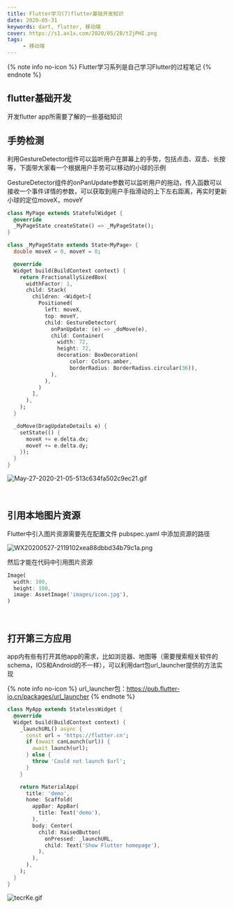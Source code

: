 ```yaml
---
title: Flutter学习(7)flutter基础开发知识
date: 2020-05-31
keywords: dart, flutter, 移动端
cover: https://s1.ax1x.com/2020/05/28/tZjPHI.png
tags:
     - 移动端
---
```



{% note info no-icon %}
Flutter学习系列是自己学习Flutter的过程笔记
{% endnote %}

## flutter基础开发

开发flutter app所需要了解的一些基础知识
<br/>


## 手势检测

利用GestureDetector组件可以监听用户在屏幕上的手势，包括点击、双击、长按等，下面带大家看一个根据用户手势可以移动的小球的示例

GestureDetector组件的onPanUpdate参数可以监听用户的拖动，传入函数可以接收一个事件详情的参数，可以获取到用户手指滑动的上下左右距离，再实时更新小球的定位moveX，moveY

```dart
class MyPage extends StatefulWidget {
  @override
  _MyPageState createState() => _MyPageState();
}

class _MyPageState extends State<MyPage> {
  double moveX = 0, moveY = 0;

  @override
  Widget build(BuildContext context) {
    return FractionallySizedBox(
      widthFactor: 1,
      child: Stack(
        children: <Widget>[
          Positioned(
            left: moveX,
            top: moveY,
            child: GestureDetector(
              onPanUpdate: (e) => _doMove(e),
              child: Container(
                width: 72,
                height: 72,
                decoration: BoxDecoration(
                    color: Colors.amber,
                    borderRadius: BorderRadius.circular(36)),
              ),
            ),
          )
        ],
      ),
    );
  }

  _doMove(DragUpdateDetails e) {
    setState(() {
      moveX += e.delta.dx;
      moveY += e.delta.dy;
    });
  }
}
```

![May-27-2020-21-05-513c634fa502c9ec21.gif](https://file.moetu.org/images/2020/05/27/May-27-2020-21-05-513c634fa502c9ec21.gif)

<br/>


## 引用本地图片资源

Flutter中引入图片资源需要先在配置文件 pubspec.yaml 中添加资源的路径

![WX20200527-2119102xea88dbbd34b79c1a.png](https://file.moetu.org/images/2020/05/27/WX20200527-2119102xea88dbbd34b79c1a.png)

然后才能在代码中引用图片资源

```dart
Image(
  width: 100,
  height: 100,
  image: AssetImage('images/icon.jpg'),
)
```

<br/>


## 打开第三方应用

app内有些有打开其他app的需求，比如浏览器、地图等（需要搜索相关软件的schema，IOS和Android的不一样），可以利用dart包url_launcher提供的方法实现

{% note info no-icon %}
url_launcher包：https://pub.flutter-io.cn/packages/url_launcher
{% endnote %}

```dart
class MyApp extends StatelessWidget {
  @override
  Widget build(BuildContext context) {
    _launchURL() async {
      const url = 'https://flutter.cn';
      if (await canLaunch(url)) {
        await launch(url);
      } else {
        throw 'Could not launch $url';
      }
    }

    return MaterialApp(
      title: 'demo',
      home: Scaffold(
        appBar: AppBar(
          title: Text('demo'),
        ),
        body: Center(
          child: RaisedButton(
            onPressed: _launchURL,
            child: Text('Show Flutter homepage'),
          ),
        ),
      ),
    );
  }
}
```

![tecrKe.gif](https://s1.ax1x.com/2020/05/28/tecrKe.gif)

<br/>